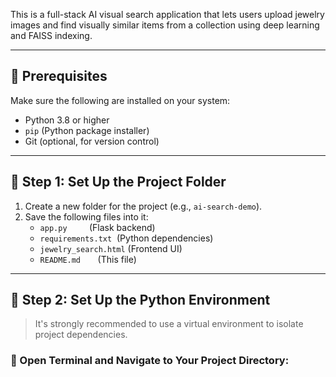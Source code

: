 
This is a full-stack AI visual search application that lets users upload jewelry images and find visually similar items from a collection using deep learning and FAISS indexing.

---

## 🔧 Prerequisites

Make sure the following are installed on your system:

- Python 3.8 or higher  
- `pip` (Python package installer)  
- Git (optional, for version control)  

---

## 📁 Step 1: Set Up the Project Folder

1. Create a new folder for the project (e.g., `ai-search-demo`).  
2. Save the following files into it:  
   - `app.py` &nbsp;&nbsp;&nbsp;&nbsp;&nbsp;&nbsp;&nbsp;&nbsp;(Flask backend)  
   - `requirements.txt` &nbsp;(Python dependencies)  
   - `jewelry_search.html` (Frontend UI)  
   - `README.md` &nbsp;&nbsp;&nbsp;&nbsp;&nbsp;&nbsp;(This file)  

---

## 🐍 Step 2: Set Up the Python Environment

> It's strongly recommended to use a virtual environment to isolate project dependencies.

### 🔹 Open Terminal and Navigate to Your Project Directory:

